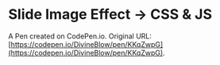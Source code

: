 # Slide Image Effect -> CSS & JS

A Pen created on CodePen.io. Original URL: [https://codepen.io/DivineBlow/pen/KKqZwpG](https://codepen.io/DivineBlow/pen/KKqZwpG).


